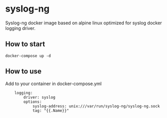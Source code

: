 # syslog-ng
Syslog-ng docker image based on alpine linux optimized for syslog docker logging driver.

## How to start

```
docker-compose up -d
```

## How to use
Add to your container in docker-compose.yml
```
    logging:
        driver: syslog
        options:
            syslog-address: unix:///var/run/syslog-ng/syslog-ng.sock
            tag: "{{.Name}}"
```
